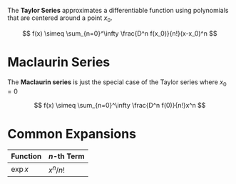 The **Taylor Series** approximates a differentiable function using polynomials that are centered around a point $x_0$.

$$
f(x) \simeq \sum_{n=0}^\infty \frac{D^n f(x_0)}{n!}(x-x_0)^n
$$

# Maclaurin Series

The **Maclaurin series** is just the special case of the Taylor series where $x_0=0$

$$
f(x) \simeq \sum_{n=0}^\infty \frac{D^n f(0)}{n!}x^n
$$

# Common Expansions

|Function|_n_-th Term|
|-------|-----------|
|$\exp{x}$|$x^n / n!$|